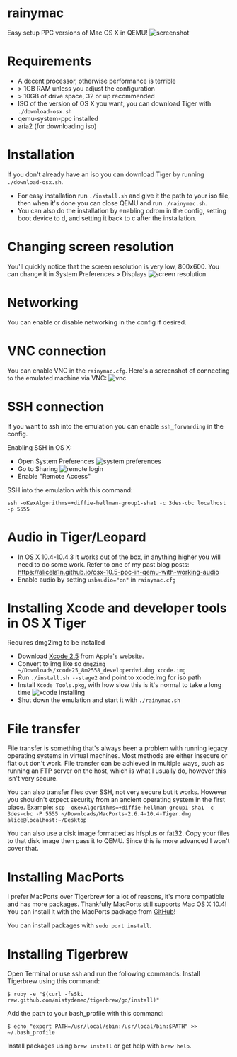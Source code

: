 # rainymac
Easy setup PPC versions of Mac OS X in QEMU!
![screenshot](/screenshots/screenshot.png)

# Requirements
* A decent processor, otherwise performance is terrible
* \> 1GB RAM unless you adjust the configuration
* \> 10GB of drive space, 32 or up recommended
* ISO of the version of OS X you want, you can download Tiger with `./download-osx.sh`
* qemu-system-ppc installed
* aria2 (for downloading iso)

# Installation
If you don't already have an iso you can download Tiger by running `./download-osx.sh`.
* For easy installation run `./install.sh` and give it the path to your iso file, then when it's done you can close QEMU and run `./rainymac.sh`.
* You can also do the installation by enabling cdrom in the config, setting boot device to d, and setting it back to c after the installation.

# Changing screen resolution
You'll quickly notice that the screen resolution is very low, 800x600. You can change it in System Preferences > Displays
![screen resolution](/screenshots/screenshot3.png)

# Networking
You can enable or disable networking in the config if desired.

# VNC connection
You can enable VNC in the `rainymac.cfg`. 
Here's a screenshot of connecting to the emulated machine via VNC:
![vnc](/screenshots/screenshot4.png)

# SSH connection
If you want to ssh into the emulation you can enable `ssh_forwarding` in the config.

Enabling SSH in OS X:
* Open System Preferences
![system preferences](/screenshots/screenshot1.png)
* Go to Sharing
![remote login](/screenshots/screenshot2.png)
* Enable "Remote Access"

SSH into the emulation with this command:
```
ssh -oKexAlgorithms=+diffie-hellman-group1-sha1 -c 3des-cbc localhost -p 5555
```

# Audio in Tiger/Leopard
* In OS X 10.4-10.4.3 it works out of the box, in anything higher you will need to do some work.
Refer to one of my past blog posts:
https://alicela1n.github.io/osx-10.5-ppc-in-qemu-with-working-audio
* Enable audio by setting `usbaudio="on"` in `rainymac.cfg`

# Installing Xcode and developer tools in OS X Tiger
Requires dmg2img to be installed
* Download [Xcode 2.5](https://download.developer.apple.com/Developer_Tools/xcode_2.5_developer_tools/xcode25_8m2558_developerdvd.dmg) from Apple's website.
* Convert to img like so ``dmg2img ~/Downloads/xcode25_8m2558_developerdvd.dmg xcode.img``
* Run ``./install.sh --stage2`` and point to xcode.img for iso path
* Install `Xcode Tools.pkg`, with how slow this is it's normal to take a long time
![xcode installing](/screenshots/screenshot5.png)
* Shut down the emulation and start it with `./rainymac.sh`

# File transfer
File transfer is something that's always been a problem with running legacy operating systems in virtual machines. Most methods are either insecure or flat out don't work. File transfer can be achieved in multiple ways, such as running an FTP server on the host, which is what I usually do, however this isn't very secure.

You can also transfer files over SSH, not very secure but it works. However you shouldn't expect security from an ancient operating system in the first place. Example: `scp -oKexAlgorithms=+diffie-hellman-group1-sha1 -c 3des-cbc -P 5555 ~/Downloads/MacPorts-2.6.4-10.4-Tiger.dmg alice@localhost:~/Desktop`

You can also use a disk image formatted as hfsplus or fat32. Copy your files to that disk image then pass it to QEMU. Since this is more advanced I won't cover that.

# Installing MacPorts
I prefer MacPorts over Tigerbrew for a lot of reasons, it's more compatible and has more packages. Thankfully MacPorts still supports Mac OS X 10.4! You can install it with the MacPorts package from [GitHub](https://github.com/macports/macports-base/releases/download/v2.6.4/MacPorts-2.6.4-10.4-Tiger.dmg)!

You can install packages with `sudo port install`.

# Installing Tigerbrew
Open Terminal or use ssh and run the following commands:
Install Tigerbrew using this command:
```
$ ruby -e "$(curl -fsSkL raw.github.com/mistydemeo/tigerbrew/go/install)"
```
Add the path to your bash_profile with this command:
```
$ echo "export PATH=/usr/local/sbin:/usr/local/bin:$PATH" >> ~/.bash_profile
```
Install packages using `brew install` or get help with `brew help`.
